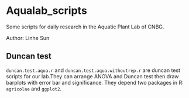 # Aqualab_scripts
Some scripts for daily research in the Aquatic Plant Lab of CNBG.

Author: Linhe Sun

## Duncan test
`duncan.test.aqua.r` and `duncan.test.aqua.withoutrep.r` are duncan test scripts for our lab.They can arrange ANOVA and Duncan test then draw barplots with error bar and significance. They depend two packages in R: `agricolae` and `ggplot2`.
